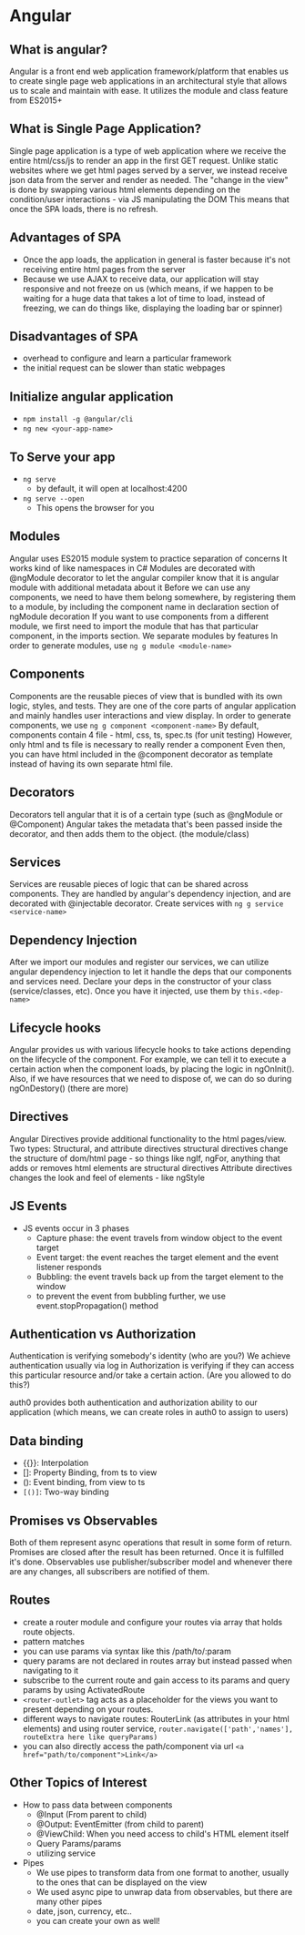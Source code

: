 # Angular

## What is angular?
Angular is a front end web application framework/platform that enables us to create single page web applications in an architectural style that allows us to scale and maintain with ease.
It utilizes the module and class feature from ES2015+

## What is Single Page Application?
Single page application is a type of web application where we receive the entire html/css/js to render an app in the first GET request.
Unlike static websites where we get html pages served by a server, we instead receive json data from the server and render as needed.
The "change in the view" is done by swapping various html elements depending on the condition/user interactions - via JS manipulating the DOM
This means that once the SPA loads, there is no refresh.

## Advantages of SPA
- Once the app loads, the application in general is faster because it's not receiving entire html pages from the server
- Because we use AJAX to receive data, our application will stay responsive and not freeze on us (which means, if we happen to be waiting for a huge data that takes a lot of time to load, instead of freezing, we can do things like, displaying the loading bar or spinner)

## Disadvantages of SPA
- overhead to configure and learn a particular framework
- the initial request can be slower than static webpages

## Initialize angular application
- ```npm install -g @angular/cli```
- ```ng new <your-app-name>```

## To Serve your app
- ```ng serve```
    - by default, it will open at localhost:4200
- ```ng serve --open```
    - This opens the browser for you

## Modules
Angular uses ES2015 module system to practice separation of concerns
It works kind of like namespaces in C#
Modules are decorated with @ngModule decorator to let the angular compiler know that it is angular module with additional metadata about it
Before we can use any components, we need to have them belong somewhere, by registering them to a module, by including the component name in declaration section of ngModule decoration
If you want to use components from a different module, we first need to import the module that has that particular component, in the imports section.
We separate modules by features
In order to generate modules, use ```ng g module <module-name>```

## Components
Components are the reusable pieces of view that is bundled with its own logic, styles, and tests.
They are one of the core parts of angular application and mainly handles user interactions and view display.
In order to generate components, we use ```ng g component <component-name>``` 
By default, components contain 4 file - html, css, ts, spec.ts (for unit testing)
However, only html and ts file is necessary to really render a component
Even then, you can have html included in the @component decorator as template instead of having its own separate html file.

## Decorators
Decorators tell angular that it is of a certain type (such as @ngModule or @Component) Angular takes the metadata that's been passed inside the decorator, and then adds them to the object. (the module/class)

## Services
Services are reusable pieces of logic that can be shared across components.
They are handled by angular's dependency injection, and are decorated with @injectable decorator.
Create services with ```ng g service <service-name>```

## Dependency Injection
After we import our modules and register our services, we can utilize angular dependency injection to let it handle the deps that our components and services need. Declare your deps in the constructor of your class (service/classes, etc). Once you have it injected, use them by ```this.<dep-name>```

## Lifecycle hooks
Angular provides us with various lifecycle hooks to take actions depending on the lifecycle of the component. For example, we can tell it to execute a certain action when the component loads, by placing the logic in ngOnInit(). Also, if we have resources that we need to dispose of, we can do so during ngOnDestory()
(there are more)

## Directives
Angular Directives provide additional functionality to the html pages/view.
Two types: Structural, and attribute directives
structural directives change the structure of dom/html page
    - so things like ngIf, ngFor, anything that adds or removes html elements are structural directives
Attribute directives changes the look and feel of elements
    - like ngStyle

## JS Events
- JS events occur in 3 phases
    - Capture phase: the event travels from window object to the event target
    - Event target: the event reaches the target element and the event listener responds
    - Bubbling: the event travels back up from the target element to the window
    - to prevent the event from bubbling further, we use event.stopPropagation() method

## Authentication vs Authorization
Authentication is verifying somebody's identity (who are you?)
    We achieve authentication usually via log in
Authorization is verifying if they can access this particular resource and/or take a certain action. (Are you allowed to do this?)

auth0 provides both authentication and authorization ability to our application (which means, we can create roles in auth0 to assign to users)

## Data binding
- {{}}: Interpolation
- []: Property Binding, from ts to view
- (): Event binding, from view to ts
- ```[()]```: Two-way binding

## Promises vs Observables

Both of them represent async operations that result in some form of return. Promises are closed after the result has been returned. Once it is fulfilled it's done. Observables use publisher/subscriber model and whenever there are any changes, all subscribers are notified of them.

## Routes
- create a router module and configure your routes via array that holds route objects. 
- pattern matches
- you can use params via syntax like this /path/to/:param
- query params are not declared in routes array but instead passed when navigating to it
- subscribe to the current route and gain access to its params and query params by using ActivatedRoute
- ```<router-outlet>``` tag acts as a placeholder for the views you want to present depending on your routes.
- different ways to navigate routes: RouterLink (as attributes in your html elements) and using router service, ```router.navigate(['path','names'], routeExtra here like queryParams)```
- you can also directly access the path/component via url ```<a href="path/to/component">Link</a>```

## Other Topics of Interest
- How to pass data between components
    - @Input (From parent to child)
    - @Output: EventEmitter (from child to parent)
    - @ViewChild: When you need access to child's HTML element itself
    - Query Params/params
    - utilizing service
- Pipes
    - We use pipes to transform data from one format to another, usually to the ones that can be displayed on the view 
    - We used async pipe to unwrap data from observables, but there are many other pipes
    - date, json, currency, etc..
    - you can create your own as well!
